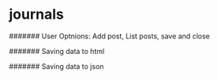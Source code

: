# journals


####### User Optnions: Add post, List posts, save and close

####### Saving data to html

####### Saving data to json
